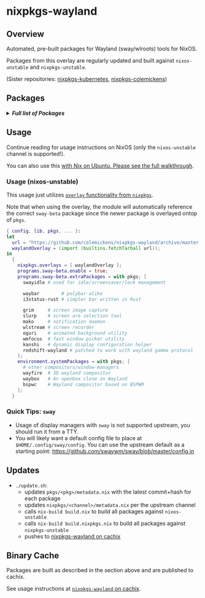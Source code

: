 # nixpkgs-wayland

## Overview

Automated, pre-built packages for Wayland (sway/wlroots) tools for NixOS.

Packages from this overlay are regularly updated and built against `nixos-unstable` and `nixpkgs-unstable`.

(Sister repositories: [nixpkgs-kubernetes](https://github.com/colemickens/nixpkgs-kubernetes), [nixpkgs-colemickens](https://github.com/colemickens/nixpkgs-colemickens))

## Packages

<details><summary><em><b>Full list of Packages</b></em></summary>

<!--pkgs-->
| Attribute Name | Last Upstream Commit Time |
| -------------- | ------------------------- |
| nixpkgs/nixos-unstable | [2019-01-14 15:24](https://github.com/nixos/nixpkgs-channels/commits/be445a9074f139d63e704fa82610d25456562c3d) |
| nixpkgs/nixpkgs-unstable | [2019-01-18 00:49](https://github.com/nixos/nixpkgs-channels/commits/8aba4ca411948d7c3e498f09a5191c0cff549425) |
| pkgs/wlroots | [2019-01-18 13:52](https://github.com/swaywm/wlroots/commits/5dde2e794d076cd4ba8cb66849615dcc70f30ea4) |
| pkgs/sway-beta | [2019-01-18 15:30](https://github.com/swaywm/sway/commits/1cce14e7c7ee78acacbe7210d177a96048a4e74b) |
| pkgs/swayidle | [2019-01-18 12:55](https://github.com/swaywm/swayidle/commits/c94949dd75721faa9ea53f41e0326129c0449872) |
| pkgs/swaylock | [2019-01-18 06:07](https://github.com/swaywm/swaylock/commits/52eeb9fc1e145a121fdbdaab56446ada26367903) |
| pkgs/slurp | [2019-01-09 15:24](https://github.com/emersion/slurp/commits/d9f3d741dc3de8c24198f41befc297e43054a523) |
| pkgs/grim | [2019-01-11 14:45](https://github.com/emersion/grim/commits/b22b8a5ac3984c9b7d4ae5ba7ca112d3fd98b7a1) |
| pkgs/mako | [2019-01-06 06:30](https://github.com/emersion/mako/commits/3211130215bc91db6d284f4ccffefd81ddd0f7e2) |
| pkgs/kanshi | [2019-01-09 09:05](https://github.com/emersion/kanshi/commits/c97715789db78a88970f6a4c86ecd9e59f156956) |
| pkgs/wlstream | [2018-07-15 14:10](https://github.com/atomnuker/wlstream/commits/182076a94562b128c3a97ecc53cc68905ea86838) |
| pkgs/oguri | [2018-12-27 09:16](https://github.com/vilhalmer/oguri/commits/bc82b841e0d9667b266378818b9e026308756f75) |
| pkgs/waybar | [2019-01-14 00:05](https://github.com/Alexays/waybar/commits/aedf133b168ae780cb8688ef3e85abd143d79f3c) |
| pkgs/wayfire | [2019-01-18 14:18](https://github.com/WayfireWM/wayfire/commits/d50be91a7f3a5c8ef270930855b7057e9dd21517) |
| pkgs/wf-config | [2018-12-17 00:04](https://github.com/WayfireWM/wf-config/commits/6d3426e216ac62ffa035035f9c1bea074e184018) |
| pkgs/redshift-wayland | [2018-11-07 12:03](https://github.com/minus7/redshift/commits/420d0d534c9f03abc4d634a7d3d7629caf29b4b6) |
| pkgs/bspwc | [2018-12-29 15:21](https://github.com/Bl4ckb0ne/bspwc/commits/e72ff641bd30d3db153d879cea1cffd149931546) |
| pkgs/waybox | [2018-11-27 06:44](https://github.com/wizbright/waybox/commits/482d0a92f5530a5cbab8b0b913b653d4503015c4) |
| pkgs/wl-clipboard | [2019-01-13 03:21](https://github.com/bugaevc/wl-clipboard/commits/7a851c6690c99935d455572b121306a0decad48a) |
| pkgs/wmfocus | [2019-01-08 03:15](https://github.com/svenstaro/wmfocus/commits/7cdbd7f6dabe2932828886ffad05a90df3555e3b) |
| pkgs/i3status-rust | [2018-12-24 09:01](https://github.com/greshake/i3status-rust/commits/31a595ee2b7ca84c3205560d96ec7bcf8ce02d0b) |
<!--pkgs-->

</details>

## Usage

Continue reading for usage instructions on NixOS (only the `nixos-unstable` channel is supported!).

You can also use this [with Nix on Ubuntu. Please see the full walkthrough](docs/sway-on-ubuntu/).

### Usage (nixos-unstable)

This usage just utilizes [`overlay` functionality from `nixpkgs`]().

Note that when using the overlay, the module will automatically reference the correct
`sway-beta` package since the newer package is overlayed ontop of `pkgs`.

```nix
{ config, lib, pkgs, ... }:
let
  url = "https://github.com/colemickens/nixpkgs-wayland/archive/master.tar.gz";
  waylandOverlay = (import (builtins.fetchTarball url));
in
  {
    nixpkgs.overlays = [ waylandOverlay ];
    programs.sway-beta.enable = true;
    programs.sway-beta.extraPackages = with pkgs; [
      swayidle # used for idle/screensaver/lock management

      waybar        # polybar-alike
      i3status-rust # simpler bar written in Rust

      grim     # screen image capture
      slurp    # screen are selection tool
      mako     # notification daemon
      wlstream # screen recorder
      oguri    # animated background utility
      wmfocus  # fast window picker utility
      kanshi   # dynamic display configuration helper
      redshift-wayland # patched to work with wayland gamma protocol
    ];
    environment.systemPackages = with pkgs; [
      # other compositors/window-managers
      wayfire  # 3D wayland compositor
      waybox   # An openbox clone on Wayland
      bspwc    # Wayland compositor based on BSPWM
    ];
  }
```

### Quick Tips: `sway`

* Usage of display managers with `sway` is not supported upstream, you should run it from a TTY.
* You will likely want a default config file to place at `$HOME/.config/sway/config`. You can use the upstream default as a starting point: https://github.com/swaywm/sway/blob/master/config.in

## Updates

* `./update.sh`:
  * updates `pkgs/<pkg>/metadata.nix` with the latest commit+hash for each package
  * updates `nixpkgs/<channel>/metadata.nix` per the upstream channel
  * calls `nix-build build.nix` to build all packages against `nixos-unstable`
  * calls `nix-build build.nixpkgs.nix` to build all packages against `nixpkgs-unstable`
  * pushes to [nixpkgs-wayland on cachix](https://nixpkgs-wayland.cachix.org)

## Binary Cache

Packages are built as described in the section above and are published to cachix.

See usage instructions at [`nixpkgs-wayland` on cachix](https://nixpkgs-wayland.cachix.org).

